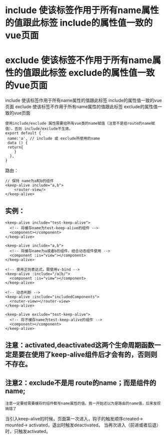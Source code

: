 # include 使该标签作用于所有name属性的值跟此标签 include的属性值一致的vue页面
# exclude 使该标签不作用于所有name属性的值跟此标签 exclude的属性值一致的vue页面

include 使该标签作用于所有name属性的值跟此标签 include的属性值一致的vue页面
exclude 使该标签不作用于所有name属性的值跟此标签 exclude的属性值一致的vue页面
```
使用include/exclude 属性需要给所有vue类的name赋值（注意不是给route的name赋值），否则 include/exclude不生效。
export default {
 name:'a', // include 或 exclude所使用的name
 data () {
 return{
    }
  },
}
```
路由：
```
// 保持 name为a和b的组件
<keep-alive include="a,b">
    <router-view/>
</keep-alive>
```
## 实例：
```
<keep-alive include="test-keep-alive">
  <!-- 将缓存name为test-keep-alive的组件 -->
  <component></component>
</keep-alive>
 
<keep-alive include="a,b">
  <!-- 将缓存name为a或者b的组件，结合动态组件使用 -->
  <component :is="view"></component>
</keep-alive>
 
<!-- 使用正则表达式，需使用v-bind -->
<keep-alive :include="/a|b/">
  <component :is="view"></component>
</keep-alive>
 
<!-- 动态判断 -->
<keep-alive :include="includedComponents">
  <router-view></router-view>
</keep-alive>
 
<keep-alive exclude="test-keep-alive">
  <!-- 将不缓存name为test-keep-alive的组件 -->
  <component></component>
</keep-alive>
```
## 注意：activated,deactivated这两个生命周期函数一定是要在使用了keep-alive组件后才会有的，否则则不存在。
## 注意2：exclude不是用 route的name；而是组件的name;
```
注意一定要给需要缓存的组件都写name属性的值。我一开始还以为是路由的name值，后来发现搞错了
```

当引入keep-alive的时候，页面第一次进入，钩子的触发顺序created-> mounted-> activated，退出时触发deactivated。
当再次进入（前进或者后退）时，只触发activated。

